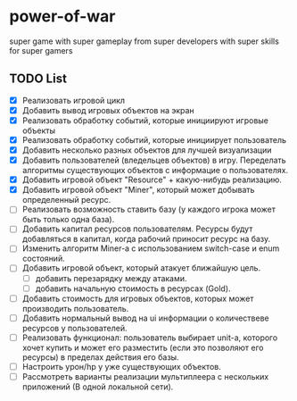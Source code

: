 # power-of-war
super game with super gameplay from super developers with super skills for super gamers

## TODO List
- [x] Реализовать игровой цикл
- [x] Добавить вывод игровых объектов на экран
- [x] Реализовать обработку событий, которые инициируют игровые объекты
- [x] Реализовать обработку событий, которые инициирует пользователь
- [x] Добавить несколько разных объектов для лучшей визуализации
- [x] Добавить пользователей (вледельцев объектов) в игру. Переделать алгоритмы существующих объектов с информацие о пользователях.
- [x] Добавить игровой объект "Resource" + какую-нибудь реализацию.
- [x] Добавить игровой объект "Miner", который может добывать определенный ресурс.
- [ ] Реализовать возможность ставить базу (у каждого игрока может быть только одна база).
- [ ] Добавить капитал ресурсов пользователям. Ресурсы будут добавляться в капитал, когда рабочий приносит ресурс на базу.
- [ ] Изменить алгоритм Miner-а с использованием switch-case и enum состояний.
- [ ] Добавить игровой объект, который атакует ближайшую цель. 
    - [ ] добавить перезарядку между атаками.
    - [ ] добавить начальную стоимость в ресурсах (Gold).
- [ ] Добавить стоимость для игровых объектов, которых может производить пользователь.
- [ ] Добавить нормальный вывод на ui информации о количествеве ресурсов у пользователей.
- [ ] Реализовать функционал: пользователь выбирает unit-а, которого хочет купить и может его разместить (если это позволяют его ресурсы) в пределах действия его базы.
- [ ] Настроить урон/hp у уже существующих объектов.
- [ ] Рассмотреть варианты реализации мультиплеера с нескольких приложений (В одной локальной сети).